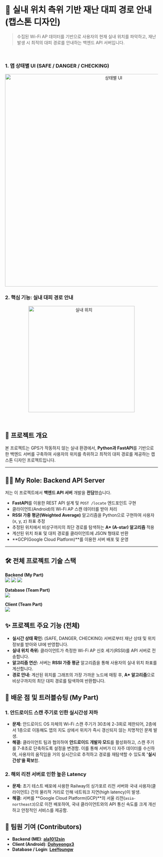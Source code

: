 # 🚨 실내 위치 측위 기반 재난 대피 경로 안내 (캡스톤 디자인)

> 수집된 Wi-Fi AP 데이터를 기반으로 사용자의 현재 실내 위치를 파악하고, 재난 발생 시 최적의 대피 경로를 안내하는 백엔드 API 서버입니다.
<br>

### 1. 앱 상태별 UI (SAFE / DANGER / CHECKING)
<p align="center">
  <img src="https://github.com/user-attachments/assets/c19858a4-eb59-44ce-9ce5-6547774c3ebb" alt="상태별 UI" width="700"/>
</p>

### 2. 핵심 기능: 실내 대피 경로 안내
<p align="center">
  <img width="350" alt="실내 위치" src="https://github.com/user-attachments/assets/a580c234-9c0f-497e-a28f-746ad9a31d8c" />
</p>
<br>


## 📜 프로젝트 개요
본 프로젝트는 GPS가 작동하지 않는 실내 환경에서, **Python과 FastAPI**를 기반으로 한 백엔드 서버를 구축하여 사용자의 위치를 측위하고 최적의 대피 경로를 제공하는 캡스톤 디자인 프로젝트입니다.

---

## 🧑‍💻 **My Role: Backend API Server**
저는 이 프로젝트에서 **백엔드 API 서버** 개발을 **전담**했습니다.

* **FastAPI**를 이용한 REST API 설계 및 `POST /locate` 엔드포인트 구현
* 클라이언트(Android)의 Wi-Fi AP 스캔 데이터를 받아 처리
* **RSSI 가중 평균(Weighted Average)** 알고리즘을 Python으로 구현하여 사용자 (x, y, z) 좌표 추정
* 추정된 위치에서 비상구까지의 최단 경로를 탐색하는 **A\* (A-star) 알고리즘** 적용
* 계산된 위치 좌표 및 대피 경로를 클라이언트에 JSON 형태로 반환
* **GCP(Google Cloud Platform)**를 이용한 서버 배포 및 운영

---

## 🛠️ 전체 프로젝트 기술 스택
<p>
  <strong>Backend (My Part)</strong><br>
  <img src="https://img.shields.io/badge/Python-3776AB?style=for-the-badge&logo=python&logoColor=white">
  <img src="https://img.shields.io/badge/FastAPI-009688?style=for-the-badge&logo=fastapi&logoColor=white">
  <img src="https://img.shields.io/badge/Google%20Cloud-4285F4?style=for-the-badge&logo=googlecloud&logoColor=white">
</p>
<p>
  <strong>Database (Team Part)</strong><br>
  <img src="https://img.shields.io/badge/MySQL-4479A1?style=for-the-badge&logo=mysql&logoColor=white">
</p>
<p>
  <strong>Client (Team Part)</strong><br>
  <img src="https://img.shields.io/badge/Android-3DDC84?style=for-the-badge&logo=android&logoColor=white">
</p>

## ✨ 프로젝트 주요 기능 (전체)
* **실시간 상태 확인:** (SAFE, DANGER, CHECKING) 서버로부터 재난 상태 및 위치 정보를 받아와 UI에 반영합니다.
* **실내 위치 측위:** 클라이언트가 측정한 Wi-Fi AP 신호 세기(RSSI)를 API 서버로 전송합니다.
* **알고리즘 연산:** 서버는 **RSSI 가중 평균** 알고리즘을 통해 사용자의 실내 위치 좌표를 계산합니다.
* **경로 안내:** 계산된 위치를 그래프의 가장 가까운 노드에 매핑 후, **A\* 알고리즘**으로 비상구까지의 최단 대피 경로를 탐색하여 반환합니다.

## 🚀 배운 점 및 트러블슈팅 (My Part)
### 1. 안드로이드 스캔 주기로 인한 실시간성 저하
* **문제:** 안드로이드 OS 자체의 Wi-Fi 스캔 주기가 30초에 2-3회로 제한되어, 2층에서 1층으로 이동해도 앱의 지도 상에서 위치가 즉시 갱신되지 않는 치명적인 문제 발생.
* **해결:** 클라이언트 팀과 협의하여 **안드로이드 개발자 모드**를 활성화하고, 스캔 주기를 7-8초로 단축하도록 설정을 변경함. 이를 통해 서버가 더 자주 데이터를 수신하여, 사용자의 움직임을 거의 실시간으로 추적하고 경로를 재탐색할 수 있도록 **'실시간성'을 확보**함.

### 2. 해외 리전 서버로 인한 높은 Latency
* **문제:** 초기 테스트 배포에 사용한 Railway의 싱가포르 리전 서버와 국내 사용자(클라이언트) 간의 물리적 거리로 인해 네트워크 지연(high latency)이 발생.
* **해결:** 서버를 **Google Cloud Platform(GCP)**의 서울 리전(`asia-northeast3`)으로 이전 배포하여, 국내 클라이언트와의 API 통신 속도를 크게 개선하고 안정적인 서비스를 제공함.

## 👥 팀원 기여 (Contributors)
* **Backend (ME)**: **[ala1012sin](https://github.com/ala1012sin)**
* **Client (Android)**: **[Dohyeongx3](https://github.com/Dohyeongx3/Capstone_Frontend)**
* **Database / Login**: **[LeeYoungw](https://github.com/LeeYoungw/CapstoneLogin)**
